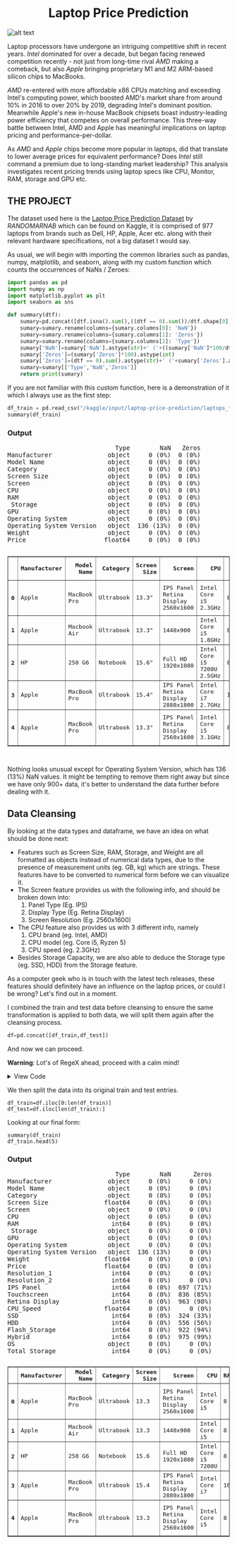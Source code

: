 <h1 align="center">Laptop Price Prediction</h1>

![alt text](https://github.com/jylim21/bear-with-data.github.io/blob/main/laptop-price-prediction/laptop.jpg?raw=true)

Laptop processors have undergone an intriguing competitive shift in recent years. *Intel* dominated for over a decade, but began facing renewed competition recently - not just from long-time rival *AMD* making a comeback, but also *Apple* bringing proprietary M1 and M2 ARM-based silicon chips to MacBooks.

*AMD* re-entered with more affordable x86 CPUs matching and exceeding Intel's computing power, which boosted AMD's market share from around 10% in 2016 to over 20% by 2019, degrading Intel's dominant position. Meanwhile Apple's new in-house MacBook chipsets boast industry-leading power efficiency that competes on overall performance. This three-way battle between Intel, AMD and Apple has meaningful implications on laptop pricing and performance-per-dollar.

As *AMD* and *Apple* chips become more popular in laptops, did that translate to lower average prices for equivalent performance? Does *Intel* still command a premium due to long-standing market leadership? This analysis investigates recent pricing trends using laptop specs like CPU, Monitor, RAM, storage and GPU etc.

## THE PROJECT
The dataset used here is the [Laptop Price Prediction Dataset](https://www.kaggle.com/datasets/arnabchaki/laptop-price-prediction) by *RANDOMARNAB* which can be found on Kaggle, it is comprised of 977 laptops from brands such as Dell, HP, Apple, Acer etc. along with their relevant hardware specifications, not a big dataset I would say.

As usual, we will begin with importing the common libraries such as pandas, numpy, matplotlib, and seaborn, along with my custom function which counts the occurrences of NaNs / Zeroes:
	
```python
import pandas as pd
import numpy as np
import matplotlib.pyplot as plt
import seaborn as sns

def summary(dtf):
    sumary=pd.concat([dtf.isna().sum(),((dtf == 0).sum())/dtf.shape[0],dtf.dtypes], axis=1)
    sumary=sumary.rename(columns={sumary.columns[0]: 'NaN'})
    sumary=sumary.rename(columns={sumary.columns[1]: 'Zeros'})
    sumary=sumary.rename(columns={sumary.columns[2]: 'Type'})
    sumary['NaN']=sumary['NaN'].astype(str)+' ('+((sumary['NaN']*100/dtf.shape[0]).astype(int)).astype(str)+'%)'
    sumary['Zeros']=(sumary['Zeros']*100).astype(int)
    sumary['Zeros']=(dtf == 0).sum().astype(str)+' ('+sumary['Zeros'].astype(str)+'%)'
    sumary=sumary[['Type','NaN','Zeros']]
    return print(sumary)
```

If you are not familiar with this custom function, here is a demonstration of it which I always use as the first step:

```python
df_train = pd.read_csv("/kaggle/input/laptop-price-prediction/laptops_train.csv")
summary(df_train)
```

### Output
<pre>
                             Type        NaN   Zeros
Manufacturer               object     0 (0%)  0 (0%)
Model Name                 object     0 (0%)  0 (0%)
Category                   object     0 (0%)  0 (0%)
Screen Size                object     0 (0%)  0 (0%)
Screen                     object     0 (0%)  0 (0%)
CPU                        object     0 (0%)  0 (0%)
RAM                        object     0 (0%)  0 (0%)
 Storage                   object     0 (0%)  0 (0%)
GPU                        object     0 (0%)  0 (0%)
Operating System           object     0 (0%)  0 (0%)
Operating System Version   object  136 (13%)  0 (0%)
Weight                     object     0 (0%)  0 (0%)
Price                     float64     0 (0%)  0 (0%)

<table border="1" class="dataframe">
  <tbody>
    <tr style="text-align:right">
      <th></th>
      <th>Manufacturer</th>
      <th>Model Name</th>
      <th>Category</th>
      <th>Screen Size</th>
      <th>Screen</th>
      <th>CPU</th>
      <th>RAM</th>
      <th>Storage</th>
      <th>GPU</th>
      <th>Operating System</th>
      <th>Operating System Version</th>
      <th>Weight</th>
      <th>Price</th>
    </tr>
    <tr>
      <th>0</th>
      <td>Apple</td>
      <td>MacBook Pro</td>
      <td>Ultrabook</td>
      <td>13.3"</td>
      <td>IPS Panel Retina Display 2560x1600</td>
      <td>Intel Core i5 2.3GHz</td>
      <td>8GB</td>
      <td>128GB SSD</td>
      <td>Intel Iris Plus Graphics 640</td>
      <td>macOS</td>
      <td>NaN</td>
      <td>1.37kg</td>
      <td>11912523.48</td>
    </tr>
    <tr>
      <th>1</th>
      <td>Apple</td>
      <td>Macbook Air</td>
      <td>Ultrabook</td>
      <td>13.3"</td>
      <td>1440x900</td>
      <td>Intel Core i5 1.8GHz</td>
      <td>8GB</td>
      <td>128GB Flash Storage</td>
      <td>Intel HD Graphics 6000</td>
      <td>macOS</td>
      <td>NaN</td>
      <td>1.34kg</td>
      <td>7993374.48</td>
    </tr>
    <tr>
      <th>2</th>
      <td>HP</td>
      <td>250 G6</td>
      <td>Notebook</td>
      <td>15.6"</td>
      <td>Full HD 1920x1080</td>
      <td>Intel Core i5 7200U 2.5GHz</td>
      <td>8GB</td>
      <td>256GB SSD</td>
      <td>Intel HD Graphics 620</td>
      <td>No OS</td>
      <td>NaN</td>
      <td>1.86kg</td>
      <td>5112900.00</td>
    </tr>
    <tr>
      <th>3</th>
      <td>Apple</td>
      <td>MacBook Pro</td>
      <td>Ultrabook</td>
      <td>15.4"</td>
      <td>IPS Panel Retina Display 2880x1800</td>
      <td>Intel Core i7 2.7GHz</td>
      <td>16GB</td>
      <td>512GB SSD</td>
      <td>AMD Radeon Pro 455</td>
      <td>macOS</td>
      <td>NaN</td>
      <td>1.83kg</td>
      <td>22563005.40</td>
    </tr>
    <tr>
      <th>4</th>
      <td>Apple</td>
      <td>MacBook Pro</td>
      <td>Ultrabook</td>
      <td>13.3"</td>
      <td>IPS Panel Retina Display 2560x1600</td>
      <td>Intel Core i5 3.1GHz</td>
      <td>8GB</td>
      <td>256GB SSD</td>
      <td>Intel Iris Plus Graphics 650</td>
      <td>macOS</td>
      <td>NaN</td>
      <td>1.37kg</td>
      <td>16037611.20</td>
    </tr>
  </tbody>
</table>
</pre>

Nothing looks unusual except for Operating System Version, which has 136 (13%) NaN values. It might be tempting to remove them right away but since we have only 900+ data, it's better to understand the data further before dealing with it.

## Data Cleansing
By looking at the data types and dataframe, we have an idea on what should be done next:
* Features such as Screen Size, RAM, Storage, and Weight are all formatted as objects instead of numerical data types, due to the presence of measurement units (eg. GB, kg) which are strings. These features have to be converted to numerical form before we can visualize it.
* The Screen feature provides us with the following info, and should be broken down into:
  1. Panel Type (Eg. IPS)
  2. Display Type (Eg. Retina Display)
  3. Screen Resolution (Eg. 2560x1600)
* The CPU feature also provides us with 3 different info, namely
  1. CPU brand (eg. Intel, AMD)
  2. CPU model (eg. Core i5, Ryzen 5)
  3. CPU speed (eg. 2.3GHz)
* Besides Storage Capacity, we are also able to deduce the Storage type (eg. SSD, HDD) from the Storage feature.

As a computer geek who is in touch with the latest tech releases, these features should definitely have an influence on the laptop prices, or could I be wrong? Let's find out in a moment.

I combined the train and test data before cleansing to ensure the same transformation is applied to both data, we will split them again after the cleansing process.

```python
df=pd.concat([df_train,df_test])
```

And now we can proceed.

**Warning**: Lot's of RegeX ahead, proceed with a calm mind!

<details>
<summary>View Code</summary>
	
```python
# Splitting "Screen" column
df['Screen Size']=df['Screen Size'].str.replace('"', '').astype(float)
df['Resolution_1']=df['Screen'].str.rsplit('x', n=1).str[0].str[-4:].astype(int)
df['Resolution_2']=df['Screen'].str.rsplit('x', n=1).str[1].str[-4:].astype(int)
df['IPS Panel'] = (df['Screen'].str.contains('IPS Panel')).astype(int)
df['Touchscreen'] = (df['Screen'].str.contains('Touchscreen')).astype(int)
df['Retina Display'] = (df['Screen'].str.contains('Retina Display')).astype(int)

# Extracting CPU_Speed from "CPU"
df['CPU_Speed']=df['CPU'].str.rsplit(n=1).str.get(-1).str.replace('GHz', '').astype(float)
df['CPU'] = df['CPU'].str.rsplit(n=1).str[0]

# Splitting "Storage" into HDD, SSD, Flash Storage & hybrid storage volumes in GB
df['SSD']=df[' Storage'].str.extract(r'\b(\w+)\s+SSD\b')
df['HDD']=df[' Storage'].str.extract(r'\b(\w+)\s+HDD\b')
df['Flash_Storage']=df[' Storage'].str.extract(r'\b(\w+)\s+Flash\sStorage\b')
df['Hybrid']=df[' Storage'].str.extract(r'\b(\w+)\s+Hybrid\b')
df['HDD']=df['HDD'].str.replace('TB','000GB').str.replace('GB','').fillna(0).astype(int)
df['SSD']=df['SSD'].str.replace('TB','000GB').str.replace('GB','').fillna(0).astype(int)
df['Flash_Storage']=df['Flash_Storage'].str.replace('TB','000GB').str.replace('GB','').fillna(0).astype(int)
df['Hybrid']=df['Hybrid'].str.replace('TB','000GB').str.replace('GB','').fillna(0).astype(int)

# Combine Operating System and its version
df['OS'] = df['Operating System'] + ' ' + df['Operating System Version'].fillna(' ')

# Other misc. cleansing steps
df['RAM']=df['RAM'].str.replace('GB', '').astype(int)
df['Weight']=df['Weight'].str.replace('kgs', '').str.replace('kg', '').astype(float)

# Creating new Total_Storage feature
df['Total_Storage']=df['SSD']+df['HDD']+df['Flash_Storage']+df['Hybrid']
```
</details>

We then split the data into its original train and test entries.
```
df_train=df.iloc[0:len(df_train)]
df_test=df.iloc[len(df_train):]
```

Looking at our final form:

```
summary(df_train)
df_train.head(5)
```
### Output

<pre>
                             Type        NaN      Zeros
Manufacturer               object     0 (0%)     0 (0%)
Model Name                 object     0 (0%)     0 (0%)
Category                   object     0 (0%)     0 (0%)
Screen Size               float64     0 (0%)     0 (0%)
Screen                     object     0 (0%)     0 (0%)
CPU                        object     0 (0%)     0 (0%)
RAM                         int64     0 (0%)     0 (0%)
 Storage                   object     0 (0%)     0 (0%)
GPU                        object     0 (0%)     0 (0%)
Operating System           object     0 (0%)     0 (0%)
Operating System Version   object  136 (13%)     0 (0%)
Weight                    float64     0 (0%)     0 (0%)
Price                     float64     0 (0%)     0 (0%)
Resolution_1                int64     0 (0%)     0 (0%)
Resolution_2                int64     0 (0%)     0 (0%)
IPS Panel                   int64     0 (0%)  697 (71%)
Touchscreen                 int64     0 (0%)  836 (85%)
Retina Display              int64     0 (0%)  963 (98%)
CPU_Speed                 float64     0 (0%)     0 (0%)
SSD                         int64     0 (0%)  324 (33%)
HDD                         int64     0 (0%)  556 (56%)
Flash_Storage               int64     0 (0%)  922 (94%)
Hybrid                      int64     0 (0%)  975 (99%)
OS                         object     0 (0%)     0 (0%)
Total_Storage               int64     0 (0%)     0 (0%)
</pre>
<pre>
<table border="1" class="dataframe">
  <tbody>
    <tr style="text-align:right">
      <th></th>
      <th>Manufacturer</th>
      <th>Model Name</th>
      <th>Category</th>
      <th>Screen Size</th>
      <th>Screen</th>
      <th>CPU</th>
      <th>RAM</th>
      <th>Storage</th>
      <th>GPU</th>
      <th>Operating System</th>
      <th>...</th>
      <th>IPS Panel</th>
      <th>Touchscreen</th>
      <th>Retina Display</th>
      <th>CPU_Speed</th>
      <th>SSD</th>
      <th>HDD</th>
      <th>Flash_Storage</th>
      <th>Hybrid</th>
      <th>OS</th>
      <th>Total_Storage</th>
    </tr>
    <tr>
      <th>0</th>
      <td>Apple</td>
      <td>MacBook Pro</td>
      <td>Ultrabook</td>
      <td>13.3</td>
      <td>IPS Panel Retina Display 2560x1600</td>
      <td>Intel Core i5</td>
      <td>8</td>
      <td>128GB SSD</td>
      <td>Intel Iris Plus Graphics 640</td>
      <td>macOS</td>
      <td>...</td>
      <td>1</td>
      <td>0</td>
      <td>1</td>
      <td>2.3</td>
      <td>128</td>
      <td>0</td>
      <td>0</td>
      <td>0</td>
      <td>macOS</td>
      <td>128</td>
    </tr>
    <tr>
      <th>1</th>
      <td>Apple</td>
      <td>Macbook Air</td>
      <td>Ultrabook</td>
      <td>13.3</td>
      <td>1440x900</td>
      <td>Intel Core i5</td>
      <td>8</td>
      <td>128GB Flash Storage</td>
      <td>Intel HD Graphics 6000</td>
      <td>macOS</td>
      <td>...</td>
      <td>0</td>
      <td>0</td>
      <td>0</td>
      <td>1.8</td>
      <td>0</td>
      <td>0</td>
      <td>128</td>
      <td>0</td>
      <td>macOS</td>
      <td>128</td>
    </tr>
    <tr>
      <th>2</th>
      <td>HP</td>
      <td>250 G6</td>
      <td>Notebook</td>
      <td>15.6</td>
      <td>Full HD 1920x1080</td>
      <td>Intel Core i5 7200U</td>
      <td>8</td>
      <td>256GB SSD</td>
      <td>Intel HD Graphics 620</td>
      <td>No OS</td>
      <td>...</td>
      <td>0</td>
      <td>0</td>
      <td>0</td>
      <td>2.5</td>
      <td>256</td>
      <td>0</td>
      <td>0</td>
      <td>0</td>
      <td>No OS</td>
      <td>256</td>
    </tr>
    <tr>
      <th>3</th>
      <td>Apple</td>
      <td>MacBook Pro</td>
      <td>Ultrabook</td>
      <td>15.4</td>
      <td>IPS Panel Retina Display 2880x1800</td>
      <td>Intel Core i7</td>
      <td>16</td>
      <td>512GB SSD</td>
      <td>AMD Radeon Pro 455</td>
      <td>macOS</td>
      <td>...</td>
      <td>1</td>
      <td>0</td>
      <td>1</td>
      <td>2.7</td>
      <td>512</td>
      <td>0</td>
      <td>0</td>
      <td>0</td>
      <td>macOS</td>
      <td>512</td>
    </tr>
    <tr>
      <th>4</th>
      <td>Apple</td>
      <td>MacBook Pro</td>
      <td>Ultrabook</td>
      <td>13.3</td>
      <td>IPS Panel Retina Display 2560x1600</td>
      <td>Intel Core i5</td>
      <td>8</td>
      <td>256GB SSD</td>
      <td>Intel Iris Plus Graphics 650</td>
      <td>macOS</td>
      <td>...</td>
      <td>1</td>
      <td>0</td>
      <td>1</td>
      <td>3.1</td>
      <td>256</td>
      <td>0</td>
      <td>0</td>
      <td>0</td>
      <td>macOS</td>
      <td>256</td>
    </tr>
  </tbody>
</table>
</pre>
